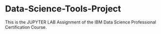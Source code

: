 # Data-Science-Tools-Project
This is the JUPYTER LAB Assignment of the IBM Data Science Professional Certification Course.
